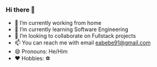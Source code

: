 ### Hi there 👋

- 🔭 I’m currently working from home 
- 🌱 I’m currently learning Software Engineering
- 👯 I’m looking to collaborate on Fullstack projects
- 📫 You can reach me with email eabebe91@gmail.com
- 😄 Pronouns: He/Him
- ❤️ Hobbies: ⚽
